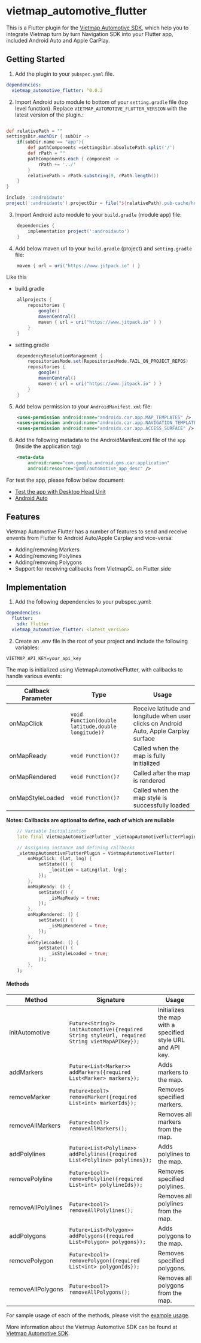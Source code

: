 # vietmap_automotive_flutter

This is a Flutter plugin for the [Vietmap Automotive SDK](https://maps.vietmap.vn/), which help you to integrate Vietmap turn by turn Navigation SDK into your Flutter app, included Android Auto and Apple CarPlay.

## Getting Started

1. Add the plugin to your `pubspec.yaml` file. 

```yaml
dependencies:
  vietmap_automotive_flutter: ^0.0.2
```

2. Import Android auto module to bottom of your `setting.gradle` file (top level function).
Replace `VIETMAP_AUTOMOTIVE_FLUTTER_VERSION` with the latest version of the plugin.:
```gradle

def relativePath = ""
settingsDir.eachDir { subDir ->
    if(subDir.name == "app"){
        def pathComponents =settingsDir.absolutePath.split('/')
        def rPath = ""
        pathComponents.each { component ->
            rPath += '../'
        }
        relativePath = rPath.substring(9, rPath.length())
    }
}

include ':androidauto'
project(':androidauto').projectDir = file("${relativePath}.pub-cache/hosted/pub.dev/vietmap_automotive_flutter-VIETMAP_AUTOMOTIVE_FLUTTER_VERSION/android/androidauto")
```
3. Import Android auto module to your `build.gradle` (module app) file:
```gradle
    dependencies {
        implementation project(':androidauto')
    }
```
4. Add below maven url to your `build.gradle` (project) and `setting.gradle` file:
```gradle
    maven { url = uri("https://www.jitpack.io" ) }
```


Like this 
- build.gradle
```gradle
    allprojects {
        repositories {
            google()
            mavenCentral()
            maven { url = uri("https://www.jitpack.io" ) }
        }
    }
```
- setting.gradle
```gradle
    dependencyResolutionManagement {
        repositoriesMode.set(RepositoriesMode.FAIL_ON_PROJECT_REPOS)
        repositories {
            google()
            mavenCentral()
            maven { url = uri("https://www.jitpack.io" ) }
        }
    }
```

5. Add below permission to your `AndroidManifest.xml` file:
```xml
    <uses-permission android:name="androidx.car.app.MAP_TEMPLATES" />
    <uses-permission android:name="androidx.car.app.NAVIGATION_TEMPLATES" />
    <uses-permission android:name="androidx.car.app.ACCESS_SURFACE" />
```

6. Add the following metadata to the AndroidManifest.xml file of the `app` (Inside the application tag)

```xml
    <meta-data
        android:name="com.google.android.gms.car.application"
        android:resource="@xml/automotive_app_desc" />
```

For test the app, please follow below document:
- [Test the app with Desktop Head Unit](https://github.com/vietmap-company/vietmap-android-auto/tree/main?tab=readme-ov-file#test-the-app)
- [Android Auto](https://developer.android.com/training/cars/testing)

## Features

Vietmap Automotive Flutter has a number of features to send and receive envents from Flutter to Android Auto/Apple Carplay and vice-versa:
- Adding/removing Markers
- Adding/removing Polylines
- Adding/removing Polygons
- Support for receiving callbacks from VietmapGL on Flutter side

## Implementation
1. Add the following dependencies to your pubspec.yaml:

``` yaml
dependencies:
  flutter:
    sdk: flutter
  vietmap_automotive_flutter: <latest_version>
```

2. Create an .env file in the root of your project and include the following variables:

```
VIETMAP_API_KEY=your_api_key
```

The map is initialized using VietmapAutomotiveFlutter, with callbacks to handle various events:

| Callback Parameter | Type | Usage |
| ------------------ | ---- | ----------- |
| onMapClick | `void Function(double latitude,double longitude)?` | Receive latitude and longitude when user clicks on Android Auto, Apple Carplay surface |
| onMapReady | `void Function()?` | Called when the map is fully initialized |
| onMapRendered | `void Function()?` | Called after the map is rendered |
| onMapStyleLoaded | `void Function()?` | Called when the map style is successfully loaded |

**Notes: Callbacks are optional to define, each of which are nullable**

``` dart
    // Variable Initialization
    late final VietmapAutomotiveFlutter _vietmapAutomotiveFlutterPlugin;
```
``` dart
    // Assigning instance and defining callbacks
    _vietmapAutomotiveFlutterPlugin = VietmapAutomotiveFlutter(
        onMapClick: (lat, lng) {
            setState(() {
                _location = LatLng(lat, lng);
            });
        },
        onMapReady: () {
            setState(() {
                _isMapReady = true;
            });
        },
        onMapRendered: () {
            setState(() {
                _isMapRendered = true;
            });
        },
        onStyleLoaded: () {
            setState(() {
                _isStyleLoaded = true;
            });
        },
    );
```

#### Methods

| **Method** | **Signature** | **Usage** |
| ---------- | ------------- | --------- |
| initAutomotive | `Future<String?> initAutomotive({required String styleUrl, required String vietMapAPIKey});` | Initializes the map with a specified style URL and API key. |
| addMarkers | `Future<List<Marker>> addMarkers({required List<Marker> markers});` | Adds markers to the map. |
| removeMarker | `Future<bool?> removeMarker({required List<int> markerIds});`| Removes specified markers.|
| removeAllMarkers | `Future<bool?> removeAllMarkers();` | Removes all markers from the map.                           |
| addPolylines | `Future<List<Polyline>> addPolylines({required List<Polyline> polylines});` | Adds polylines to the map. |
| removePolyline | `Future<bool?> removePolyline({required List<int> polylineIds});` | Removes specified polylines. |
| removeAllPolylines | `Future<bool?> removeAllPolylines();` | Removes all polylines from the map. |
| addPolygons | `Future<List<Polygon>> addPolygons({required List<Polygon> polygons});` | Adds polygons to the map. |
| removePolygon | `Future<bool?> removePolygon({required List<int> polygonIds});` | Removes specified polygons. |
| removeAllPolygons | `Future<bool?> removeAllPolygons();` | Removes all polygons from the map. |

For sample usage of each of the methods, please visit the [example usage](./example/lib/main.dart).

More information about the Vietmap Automotive SDK can be found at [Vietmap Automotive SDK](https://maps.vietmap.vn/).

<!-- cp -R ~/.pub-cache/hosted/pub.dev/vietmap_automotive_flutter-0.0.1/android/androidauto ./android -->